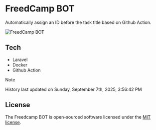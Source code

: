 # FreedCamp BOT

Automatically assign an ID before the task title based on Github Action.

![FreedCamp BOT](https://repository-images.githubusercontent.com/737932867/7d34798b-2680-471c-b089-a78a718d3d6a)

## Tech

- Laravel
- Docker
- Github Action

> [!NOTE]  
> History last updated on Sunday, September 7th, 2025, 3:56:42 PM

## License

The Freedcamp BOT is open-sourced software licensed under the [MIT license](https://opensource.org/licenses/MIT).
